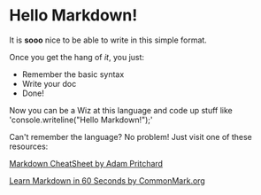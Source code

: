 # Hello Markdown!

It is **sooo** nice to be able to write in this simple format. 

Once you get the hang of *it*, you just: 

* Remember the basic syntax
* Write your doc 
* Done!

Now you can be a Wiz at this language and code up stuff like 'console.writeline("Hello Markdown!");'

Can't remember the language? No problem! Just visit one of these resources: 

[Markdown CheatSheet by Adam Pritchard](https://github.com/adam-p/markdown-here/wiki/Markdown-Cheatsheet)

[Learn Markdown in 60 Seconds by CommonMark.org](http://commonmark.org/help/)
